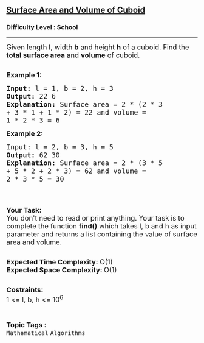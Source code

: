 <h2><a href="https://www.geeksforgeeks.org/problems/surface-area-and-volume-of-cuboid0522/1?page=5&difficulty=School&sortBy=submissions">Surface Area and Volume of Cuboid</a></h2><h3>Difficulty Level : School</h3><hr><div class="problems_problem_content__Xm_eO"><p><span style="font-size:18px">Given length <strong>l</strong>, width <strong>b</strong> and height <strong>h</strong> of a cuboid. Find the <strong>total surface area</strong> and <strong>volume</strong> of cuboid.</span><br>
&nbsp;</p>

<p><span style="font-size:18px"><strong>Example 1:</strong></span></p>

<pre><span style="font-size:18px"><strong>Input: </strong>l = 1, b = 2, h = 3
<strong>Output: </strong>22 6
<strong>Explanation: </strong>Surface area = 2 * (2 * 3
+ 3 * 1 + 1 * 2) = 22 and volume = 
1 * 2 * 3 = 6</span>
</pre>

<p><span style="font-size:18px"><strong>Example 2:</strong></span></p>

<pre><span style="font-size:18px">Input: l = 2, b = 3, h = 5
<strong>Output: </strong>62 30
<strong>Explanation: </strong>Surface area = 2 * (3 * 5
+ 5 * 2 + 2 * 3) = 62 and volume = 
2 * 3 * 5 = 30
</span>
</pre>

<p>&nbsp;</p>

<p><span style="font-size:18px"><strong>Your Task:</strong><br>
You don't need to read or print anything. Your task is to complete the function&nbsp;<strong>find()</strong>&nbsp;which takes l, b and h as input parameter and returns a list containing the value of surface area and volume.</span><br>
&nbsp;</p>

<p><span style="font-size:18px"><strong>Expected Time Complexity:&nbsp;</strong>O(1)<br>
<strong>Expected Space Complexity:&nbsp;</strong>O(1)</span><br>
&nbsp;</p>

<p><span style="font-size:18px"><strong>Costraints:</strong><br>
1 &lt;= l, b, h &lt;= 10<sup>6</sup></span></p>
</div><br><p><span style=font-size:18px><strong>Topic Tags : </strong><br><code>Mathematical</code>&nbsp;<code>Algorithms</code>&nbsp;